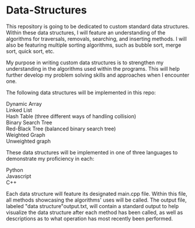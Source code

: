 # Data-Structures

This repository is going to be dedicated to custom standard data structures. Within these data structures, I will feature an understanding of the algorithms for traversals, removals, searching, and inserting methods. I will also be featuring multiple sorting algorithms, such as bubble sort, merge sort, quick sort, etc.   
  
My purpose in writing custom data structures is to strengthen my understanding in the algorithms used within the programs. This will help further develop my problem solving skills and approaches when I encounter one.   
  
The following data structures will be implemented in this repo:  
  
Dynamic Array  
Linked List  
Hash Table (three different ways of handling collision)  
Binary Search Tree  
Red-Black Tree (balanced binary search tree)  
Weighted Graph  
Unweighted graph  
  
These data structures will be implemented in one of three languages to demonstrate my proficiency in each:  
  
Python  
Javascript  
C++  
  
Each data structure will feature its designated main.cpp file. Within this file, all methods showcasing the algorithms' uses will be called. The output file, labeled "data structure"output.txt, will contain a standard output to help visualize the data structure after each method has been called, as well as descriptions as to what operation has most recently been performed.  
